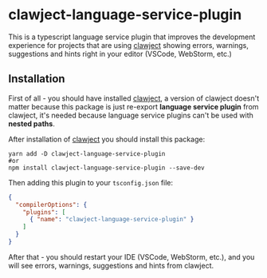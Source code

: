 # clawject-language-service-plugin

This is a typescript language service plugin that improves
the development experience for projects
that are using [clawject](https://www.npmjs.com/package/clawject) showing errors,
warnings, suggestions and hints right in your editor (VSCode, WebStorm, etc.)

## Installation
First of all - you should have installed [clawject](https://www.npmjs.com/package/clawject),
a version of clawject doesn't matter because this package is just re-export **language service plugin** from clawject,
it's needed because language service plugins can't be used with **nested paths**.

After installation of [clawject](https://www.npmjs.com/package/clawject) you should install this package:

```shell
yarn add -D clawject-language-service-plugin
#or
npm install clawject-language-service-plugin --save-dev
```

Then adding this plugin to your `tsconfig.json` file:

```json
{
  "compilerOptions": {
    "plugins": [
      { "name": "clawject-language-service-plugin" }
    ]
  }
}
```

After that - you should restart your IDE (VSCode, WebStorm, etc.),
and you will see errors, warnings, suggestions and hints from clawject.
